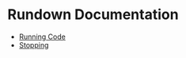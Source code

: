 # Rundown Documentation


* <r import="run">[Running Code](./code.md)</r>
* <r import="stop">[Stopping](./stop.md)</r>